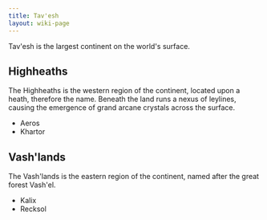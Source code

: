 ```yaml
---
title: Tav'esh
layout: wiki-page
---
```


Tav'esh is the largest continent on the world's surface. 

## Highheaths
The Highheaths is the western region of the continent, located upon a heath, therefore the name. Beneath the land runs a nexus of leylines, causing the emergence of grand arcane crystals across the surface.

- Aeros
- Khartor


## Vash'lands
The Vash'lands is the eastern region of the continent, named after the great forest Vash'el.

- Kalix
- Recksol